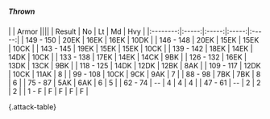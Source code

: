 ##### Thrown

|      |   Armor   ||||
|   Result   |   No   |   Lt   |   Md   |   Hvy   |
|:--------:|:-----:|:-----:|:-----:|:-----:|
| 149 - 150 | 20EK | 16EK | 16EK | 10DK |
| 146 - 148 | 20EK | 15EK | 15EK | 10CK |
| 143 - 145 | 19EK | 15EK | 15EK | 10CK |
| 139 - 142 | 18EK | 14EK | 14DK | 10CK |
| 133 - 138 | 17EK | 14EK | 14CK | 9BK |
| 126 - 132 | 16EK | 13DK | 13CK | 9BK |
| 118 - 125 | 14DK | 12DK | 12BK | 8AK |
| 109 - 117 | 12DK | 10CK | 11AK | 8 |
| 99 - 108 | 10CK | 9CK | 9AK | 7 |
| 88 - 98 | 7BK | 7BK | 8 | 6 |
| 75 - 87 | 5AK | 6AK | 6 | 5 |
| 62 - 74 | --  | 4 | 4 | 4 |
| 47 - 61 | --  | 2 | 2 | 2 |
| 1 - F | F | F | F | F |

{.attack-table}
